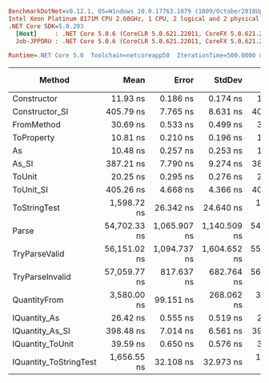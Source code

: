 ``` ini

BenchmarkDotNet=v0.12.1, OS=Windows 10.0.17763.1879 (1809/October2018Update/Redstone5)
Intel Xeon Platinum 8171M CPU 2.60GHz, 1 CPU, 2 logical and 2 physical cores
.NET Core SDK=5.0.203
  [Host]     : .NET Core 5.0.6 (CoreCLR 5.0.621.22011, CoreFX 5.0.621.22011), X64 RyuJIT
  Job-JPPDRU : .NET Core 5.0.6 (CoreCLR 5.0.621.22011, CoreFX 5.0.621.22011), X64 RyuJIT

Runtime=.NET Core 5.0  Toolchain=netcoreapp50  IterationTime=500.0000 ms  

```
|                 Method |         Mean |        Error |       StdDev |       Median |  Gen 0 | Gen 1 | Gen 2 | Allocated |
|----------------------- |-------------:|-------------:|-------------:|-------------:|-------:|------:|------:|----------:|
|            Constructor |     11.93 ns |     0.186 ns |     0.174 ns |     11.89 ns |      - |     - |     - |         - |
|         Constructor_SI |    405.79 ns |     7.765 ns |     8.631 ns |    406.06 ns | 0.0096 |     - |     - |     192 B |
|             FromMethod |     30.69 ns |     0.533 ns |     0.499 ns |     30.83 ns |      - |     - |     - |         - |
|             ToProperty |     10.81 ns |     0.210 ns |     0.196 ns |     10.82 ns |      - |     - |     - |         - |
|                     As |     10.48 ns |     0.257 ns |     0.253 ns |     10.42 ns |      - |     - |     - |         - |
|                  As_SI |    387.21 ns |     7.790 ns |     9.274 ns |    385.18 ns | 0.0100 |     - |     - |     192 B |
|                 ToUnit |     20.25 ns |     0.295 ns |     0.276 ns |     20.19 ns |      - |     - |     - |         - |
|              ToUnit_SI |    405.26 ns |     4.668 ns |     4.366 ns |    404.03 ns | 0.0099 |     - |     - |     192 B |
|           ToStringTest |  1,598.72 ns |    26.342 ns |    24.640 ns |  1,587.75 ns | 0.0483 |     - |     - |     944 B |
|                  Parse | 54,702.33 ns | 1,065.907 ns | 1,140.509 ns | 54,395.85 ns | 1.7740 |     - |     - |   33344 B |
|          TryParseValid | 56,151.02 ns | 1,094.737 ns | 1,604.652 ns | 55,617.11 ns | 1.7504 |     - |     - |   33320 B |
|        TryParseInvalid | 57,059.77 ns |   817.637 ns |   682.764 ns | 56,968.59 ns | 1.7015 |     - |     - |   32928 B |
|           QuantityFrom |  3,580.00 ns |    99.151 ns |   268.062 ns |  3,500.00 ns |      - |     - |     - |      56 B |
|           IQuantity_As |     26.42 ns |     0.555 ns |     0.519 ns |     26.42 ns | 0.0013 |     - |     - |      24 B |
|        IQuantity_As_SI |    398.48 ns |     7.014 ns |     6.561 ns |    398.44 ns | 0.0095 |     - |     - |     192 B |
|       IQuantity_ToUnit |     39.59 ns |     0.650 ns |     0.576 ns |     39.40 ns | 0.0030 |     - |     - |      56 B |
| IQuantity_ToStringTest |  1,656.55 ns |    32.108 ns |    32.973 ns |  1,653.82 ns | 0.0480 |     - |     - |     944 B |
